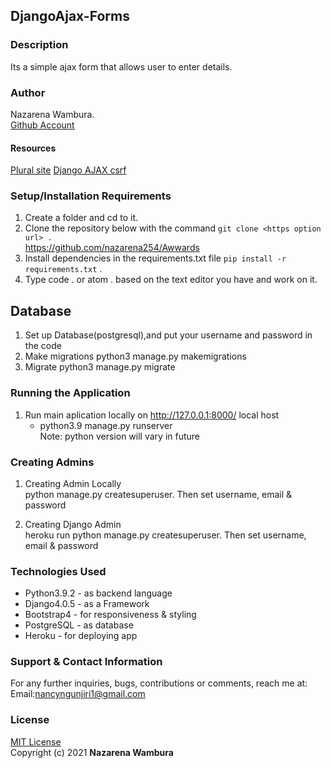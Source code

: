 ## DjangoAjax-Forms

### Description
Its a simple ajax form that allows user to enter details.

### Author
Nazarena Wambura.</br>
[Github Account](https://github.com/nazarena254)

#### Resources
[Plural site](https://app.pluralsight.com/guides/work-with-ajax-django)
[Django AJAX csrf](https://docs.djangoproject.com/en/2.2/ref/csrf/#ajax)

<!-- ### Homepage
![nazawwards](./awwardsapp/static/images/awwards.png) -->

### Setup/Installation Requirements
1. Create a folder and cd to it.
2. Clone the repository below with the command `git clone <https option url> .`  <br>
    https://github.com/nazarena254/Awwards  
3. Install dependencies in the requirements.txt file `pip install -r requirements.txt` .
4.  Type code . or atom . based on the text editor you have and work on it.   

## Database
1. Set up Database(postgresql),and put your username and password in the code
2. Make migrations
    python3 manage.py makemigrations
3. Migrate
   python3 manage.py migrate 
       
### Running the Application
1. Run main aplication locally on http://127.0.0.1:8000/ local host<br>    
   * python3.9 manage.py runserver<br>
    Note: python version will vary in future

### Creating Admins
1. Creating Admin Locally<br>
     python manage.py createsuperuser. Then set username, email & password

2. Creating Django Admin   
     heroku run python manage.py createsuperuser. Then set username, email & password

### Technologies Used
* Python3.9.2 - as backend language
* Django4.0.5 - as a Framework
* Bootstrap4 - for responsiveness & styling 
* PostgreSQL - as database
* Heroku - for deploying app

### Support & Contact Information
For any further inquiries, bugs, contributions or comments, reach me at:<br>
Email:<nancyngunjiri1@gmail.com>

### License
[MIT License](https://github.com/nazarena254/AjaxForms/blob/master/LICENSE)<br>
Copyright (c) 2021 **Nazarena Wambura**